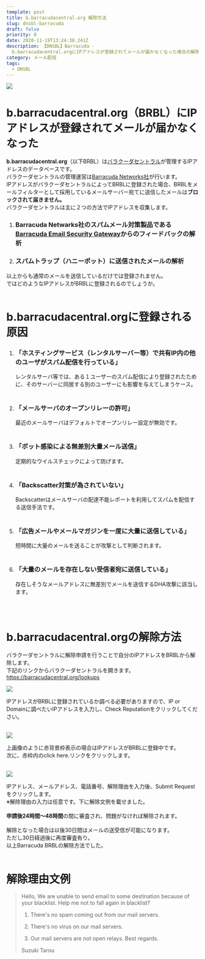 ```yaml
---
template: post
title: b.barracudacentral.org 解除方法
slug: dnsbl-barracuda
draft: false
priority: 0
date: 2020-11-19T13:24:38.241Z
description: 【DNSBL】Barracuda -
  b.barracudacentral.orgにIPアドレスが登録されてメールが届かなくなった場合の解除方法と解除メッセージ文例
category: メール配信
tags:
  - DNSBL
---
```

![](/media/barracuda-title.png)

# b.barracudacentral.org（BRBL）にIPアドレスが登録されてメールが届かなくなった

<strong>b.barracudacentral.org</strong>（以下BRBL）は<a href="https://www.barracudacentral.org/" target="_blank">バラクーダセントラル</a>が管理するIPアドレスのデータベースです。<br>バラクーダセントラルの管理運営は<a href="https://www.barracuda.com/" target="_blank">Barracuda Networks社</a>が行います。<br>IPアドレスがバラクーダセントラルによってBRBLに登録された場合、BRBLをメールフィルターとして採用しているメールサーバー宛てに送信したメールは<strong>ブロックされて届きません。</strong><br>バラクーダセントラルは主に２つの方法でIPアドレスを収集します。<br>

<ol><li><h3>Barracuda Netwarks社のスパムメール対策製品である<a href="https://www.barracuda.co.jp/products/spam/" target="_blank">Barracuda Email Security Gateway</a>からのフィードバックの解析</h3></li>
<li><h3>スパムトラップ（ハニーポット）に送信されたメールの解析</h3>
</li></ol>
以上からも通常のメールを送信しているだけでは登録されません。<br> 				ではどのようなIPアドレスがBRBLに登録されるのでしょうか。<br><br>

<h1>b.barracudacentral.orgに登録される原因</h1>

<ol><li><h3>「ホスティングサービス（レンタルサーバー等）で共有IP内の他のユーザがスパム配信を行っている」</h4>
						レンタルサーバ等では、ある１ユーザーのスパム配信により登録されたために、そのサーバーに同居する別のユーザーにも影響を与えてしまうケース。<br>
						<br></li>
						<li><h3>「メールサーバのオープンリレーの許可」</h3>
						最近のメールサーバはデフォルトでオープンリレー設定が無効です。<br>
						<br></li>
						<li><h3>「ボット感染による無差別大量メール送信」</h3>
						定期的なウイルスチェックによって防げます。<br>
						<br></li>
						<li><h3>「Backscatter対策が為されていない」</h3>
						Backscatterはメールサーバの配達不能レポートを利用してスパムを配信する送信手法です。<br>
						<br></li>
						<li><h3>「広告メールやメールマガジンを一度に大量に送信している」</h3>
						短時間に大量のメールを送ることが攻撃として判断されます。<br>
						<br></li>
						<li><h3>「大量のメールを存在しない受信者宛に送信している」</h3>
						存在しそうなメールアドレスに無差別でメールを送信するDHA攻撃に該当します。

</li></ol>

<br><br>

<h1>b.barracudacentral.orgの解除方法</h1>

バラクーダセントラルに解除申請を行うことで自分のIPアドレスをBRBLから解除します。<br>下記のリンクからバラクーダセントラルを開きます。<br><a href="https://barracudacentral.org/lookups" target="_blank">https://barracudacentral.org/lookups</a><br>

![](/media/barracuda-0.png)

IPアドレスがBRBLに登録されているか調べる必要がありますので、IP or Domainに調べたいIPアドレスを入力し、Check Reputationをクリックしてください。<br><br>

![](/media/barracuda-1.png)

上画像のように赤背景枠表示の場合はIPアドレスがBRBLに登録中です。<br>次に、赤枠内のclick here.リンクをクリックします。<br><br>	

![](/media/barracuda-2.png)

IPアドレス、メールアドレス、電話番号、解除理由を入力後、Submit Requestをクリックします。<br>※解除理由の入力は任意です。下に解除文例を載せました。<br><br><strong>申請後24時間～48時間</strong>の間に審査され、問題がなければ解除されます。<br><br>解除となった場合は以後30日間はメールの送受信が可能になります。<br> 				ただし30日経過後に再度審査有り。<br>以上Barracuda BRBLの解除方法でした。<br> <br>

<h1>解除理由文例</h1>

> Hello, We are unable to send email to some destination because of your blacklist.
> Help me not to fall again in blacklist?
>
> 1. There's no spam coming out from our mail servers.
>
> 2. There's no virus on our mail servers.
>
> 3. Our mail servers are not open relays. Best regards.
>
> Suzuki Tarou